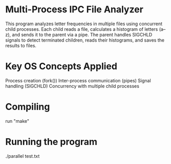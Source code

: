 # Multi-Process IPC File Analyzer 
This program analyzes letter frequencies in multiple files using concurrent child processes. Each child reads a file, calculates a histogram of letters (a–z), and sends it to the parent via a pipe. The parent handles SIGCHLD signals to detect terminated children, reads their histograms, and saves the results to files.

# Key OS Concepts Applied

Process creation (fork())
Inter-process communication (pipes)
Signal handling (SIGCHLD)
Concurrency with multiple child processes

# Compiling

run "make"

# Running the program

./parallel test.txt


